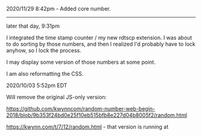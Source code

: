 2020/11/29 8:42pm - Added core number.
****************
later that day, 9:31pm

I integrated the time stamp counter / my new rdtscp extension.  I was about to do sorting by those numbers, and then 
I realized I'd probably have to lock anyhow, so I lock the process.  

I may display some version of those numbers at some point.

I am also reformatting the CSS.

2020/10/03 5:52pm EDT

Will remove the original JS-only version:

https://github.com/kwynncom/random-number-web-begin-2018/blob/9b353f24bd0e25f10eb515bfb8e227d04b8005f2/random.html

https://kwynn.com/t/7/12/random.html - that version is running at

